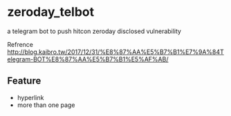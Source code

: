 # zeroday_telbot
a telegram bot to push hitcon zeroday disclosed vulnerability

Refrence http://blog.kaibro.tw/2017/12/31/%E8%87%AA%E5%B7%B1%E7%9A%84Telegram-BOT%E8%87%AA%E5%B7%B1%E5%AF%AB/

## Feature

- hyperlink
- more than one page